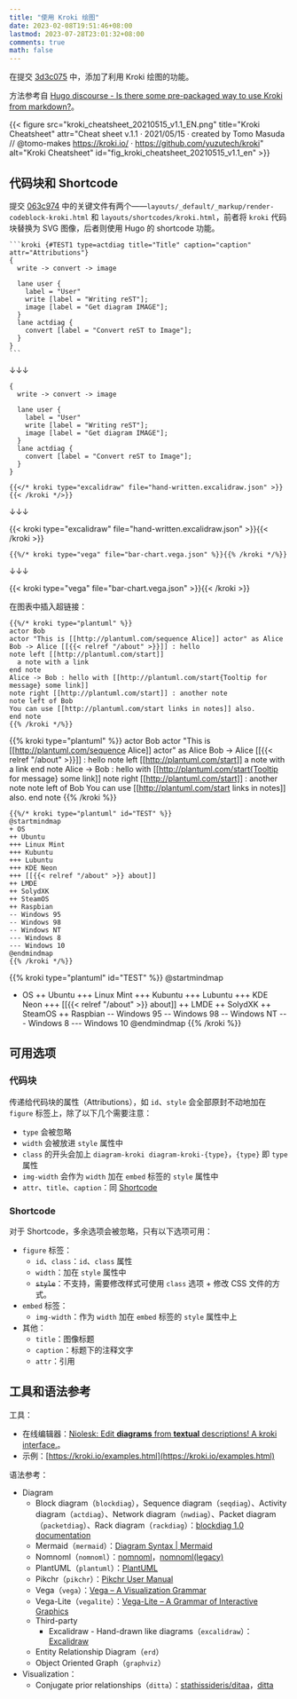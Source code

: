 ```yaml
---
title: "使用 Kroki 绘图"
date: 2023-02-08T19:51:46+08:00
lastmod: 2023-07-28T23:01:32+08:00
comments: true
math: false
---
```


在提交 [3d3c075](https://github.com/alohaia/hugo-theme-daisilia/commit/3d5c0756970b3986ab3f0f8810921f8458592f8b) 中，添加了利用 Kroki 绘图的功能。

方法参考自 [Hugo discourse - Is there some pre-packaged way to use Kroki from markdown?](https://discourse.gohugo.io/t/is-there-some-pre-packaged-way-to-use-kroki-from-markdown/36924/5)。

<!--more-->

{{< figure src="kroki_cheatsheet_20210515_v1.1_EN.png" title="Kroki Cheatsheet" attr="Cheat sheet v.1.1 · 2021/05/15 · created by Tomo Masuda // @tomo-makes https://kroki.io/ · https://github.com/yuzutech/kroki" alt="Kroki Cheatsheet" id="fig_kroki_cheatsheet_20210515_v1.1_en" >}}

## 代码块和 Shortcode

提交 [063c974](https://github.com/alohaia/hugo-theme-daisilia/commit/063c974720900f1033b222469a4c757d7889ca62) 中的关键文件有两个——`layouts/_default/_markup/render-codeblock-kroki.html` 和 `layouts/shortcodes/kroki.html`，前者将 `kroki` 代码块替换为 SVG 图像，后者则使用 Hugo 的 shortcode 功能。

````
```kroki {#TEST1 type=actdiag title="Title" caption="caption" attr="Attributions"}
{
  write -> convert -> image

  lane user {
    label = "User"
    write [label = "Writing reST"];
    image [label = "Get diagram IMAGE"];
  }
  lane actdiag {
    convert [label = "Convert reST to Image"];
  }
}
```
````

↓↓↓

```kroki {#TEST1 type=actdiag title="Title" caption="caption" attr="Attributions"}
{
  write -> convert -> image

  lane user {
    label = "User"
    write [label = "Writing reST"];
    image [label = "Get diagram IMAGE"];
  }
  lane actdiag {
    convert [label = "Convert reST to Image"];
  }
}
```

```xxx
{{</* kroki type="excalidraw" file="hand-written.excalidraw.json" >}}{{< /kroki */>}}
```

↓↓↓

{{< kroki type="excalidraw" file="hand-written.excalidraw.json" >}}{{< /kroki >}}

```xxx
{{%/* kroki type="vega" file="bar-chart.vega.json" %}}{{% /kroki */%}}
```

↓↓↓

{{< kroki type="vega" file="bar-chart.vega.json" >}}{{< /kroki >}}

在图表中插入超链接：

```xxx
{{%/* kroki type="plantuml" %}}
actor Bob
actor "This is [[http://plantuml.com/sequence Alice]] actor" as Alice
Bob -> Alice [[{{< relref "/about" >}}]] : hello
note left [[http://plantuml.com/start]]
  a note with a link
end note
Alice -> Bob : hello with [[http://plantuml.com/start{Tooltip for message} some link]]
note right [[http://plantuml.com/start]] : another note
note left of Bob
You can use [[http://plantuml.com/start links in notes]] also.
end note
{{% /kroki */%}}
```

{{% kroki type="plantuml" %}}
actor Bob
actor "This is [[http://plantuml.com/sequence Alice]] actor" as Alice
Bob -> Alice [[{{< relref "/about" >}}]] : hello
note left [[http://plantuml.com/start]]
  a note with a link
end note
Alice -> Bob : hello with [[http://plantuml.com/start{Tooltip for message} some link]]
note right [[http://plantuml.com/start]] : another note
note left of Bob
You can use [[http://plantuml.com/start links in notes]] also.
end note
{{% /kroki %}}

```xxx
{{%/* kroki type="plantuml" id="TEST" %}}
@startmindmap
+ OS
++ Ubuntu
+++ Linux Mint
+++ Kubuntu
+++ Lubuntu
+++ KDE Neon
+++ [[{{< relref "/about" >}} about]]
++ LMDE
++ SolydXK
++ SteamOS
++ Raspbian
-- Windows 95
-- Windows 98
-- Windows NT
--- Windows 8
--- Windows 10
@endmindmap
{{% /kroki */%}}
```

{{% kroki type="plantuml" id="TEST" %}}
@startmindmap
+ OS
++ Ubuntu
+++ Linux Mint
+++ Kubuntu
+++ Lubuntu
+++ KDE Neon
+++ [[{{< relref "/about" >}} about]]
++ LMDE
++ SolydXK
++ SteamOS
++ Raspbian
-- Windows 95
-- Windows 98
-- Windows NT
--- Windows 8
--- Windows 10
@endmindmap
{{% /kroki %}}

## 可用选项

### 代码块

传递给代码块的属性（Attributions），如 `id`、`style` 会全部原封不动地加在 `figure` 标签上，除了以下几个需要注意：

- `type` 会被忽略
- `width` 会被放进 `style` 属性中
- `class` 的开头会加上 `diagram-kroki diagram-kroki-{type}`，`{type}` 即 `type` 属性
- `img-width` 会作为 `width` 加在 `embed` 标签的 `style` 属性中
- `attr`、`title`、`caption`：同 [Shortcode](#shortcode)

### Shortcode

对于 Shortcode，多余选项会被忽略，只有以下选项可用：

- `figure` 标签：
    - `id`、`class`：`id`、`class` 属性
    - `width`：加在 `style` 属性中
    - ~~`style`~~：不支持，需要修改样式可使用 `class` 选项 + 修改 CSS 文件的方式。
- `embed` 标签：
    - `img-width`：作为 `width` 加在 `embed` 标签的 `style` 属性中上
- 其他：
    - `title`：图像标题
    - `caption`：标题下的注释文字
    - `attr`：引用

## 工具和语法参考

工具：

- 在线编辑器：[Niolesk: Edit **diagrams** from **textual** descriptions! A kroki interface.](https://niolesk.top/)。
- 示例：[https://kroki.io/examples.html](https://kroki.io/examples.html)

语法参考：

- Diagram
    - Block diagram（`blockdiag`），Sequence diagram（`seqdiag`）、Activity diagram（`actdiag`）、Network diagram（`nwdiag`）、Packet diagram（`packetdiag`）、Rack diagram（`rackdiag`）：[blockdiag 1.0 documentation](http://blockdiag.com/en/index.html#table-of-contents)
    - Mermaid（`mermaid`）：[Diagram Syntax | Mermaid](https://mermaid.js.org/intro/n00b-syntaxReference.html)
    - Nomnoml（`nomnoml`）：[nomnoml](https://stage.nomnoml.com/)，[nomnoml(legacy)](https://nomnoml.com/)
    - PlantUML（`plantuml`）：[PlantUML](https://plantuml.com/zh/)
    - Pikchr（`pikchr`）：[Pikchr User Manual](https://pikchr.org/home/doc/trunk/doc/userman.md)
    - Vega（`vega`）：[Vega – A Visualization Grammar](https://vega.github.io/vega/)
    - Vega-Lite（`vegalite`）：[Vega-Lite – A Grammar of Interactive Graphics](https://vega.github.io/vega-lite/)
    - Third-party
        - Excalidraw - Hand-drawn like diagrams（`excalidraw`）：[Excalidraw](https://excalidraw.com/)
    - Entity Relationship Diagram（`erd`）
    - Object Oriented Graph（`graphviz`）
- Visualization：
    - Conjugate prior relationships（`ditta`）：[stathissideris/ditaa](https://github.com/stathissideris/ditaa#syntax)，[ditta](https://ditaa.sourceforge.net/)
